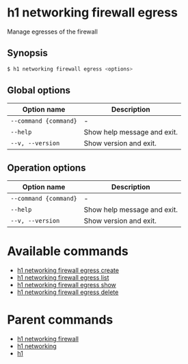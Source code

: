
# h1 networking firewall egress

Manage egresses of the firewall

## Synopsis

```bash
$ h1 networking firewall egress <options>
```

## Global options

| Option name               | Description                 |
| ------------------------- | --------------------------- |
| ```--command {command}``` | -                           |
| ```--help```              | Show help message and exit. |
| ```--v, --version```      | Show version and exit.      |

## Operation options

| Option name               | Description                 |
| ------------------------- | --------------------------- |
| ```--command {command}``` | -                           |
| ```--help```              | Show help message and exit. |
| ```--v, --version```      | Show version and exit.      |

# Available commands

* [h1 networking firewall egress create](./create/README.md)
* [h1 networking firewall egress list](./list/README.md)
* [h1 networking firewall egress show](./show/README.md)
* [h1 networking firewall egress delete](./delete/README.md)

# Parent commands

* [h1 networking firewall](./../README.md)
* [h1 networking](./../../README.md)
* [h1](./../../../README.md)
